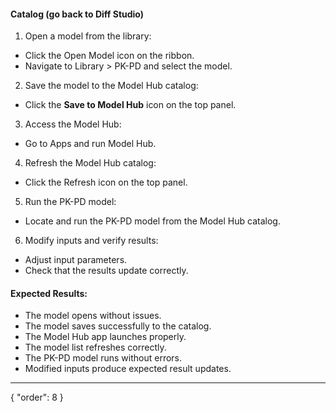 #### Catalog (go back to Diff Studio)

1. Open a model from the library:
- Click the Open Model icon on the ribbon.
- Navigate to Library > PK-PD and select the model.
2. Save the model to the Model Hub catalog:
- Click the **Save to Model Hub** icon on the top panel.
3. Access the Model Hub:
- Go to Apps and run Model Hub.
4. Refresh the Model Hub catalog:
- Click the Refresh icon on the top panel.
5. Run the PK-PD model:
- Locate and run the PK-PD model from the Model Hub catalog.
6. Modify inputs and verify results:
- Adjust input parameters.
- Check that the results update correctly.

#### Expected Results:
- The model opens without issues.
- The model saves successfully to the catalog.
- The Model Hub app launches properly.
- The model list refreshes correctly.
- The PK-PD model runs without errors.
- Modified inputs produce expected result updates.


---
{
  "order": 8
}